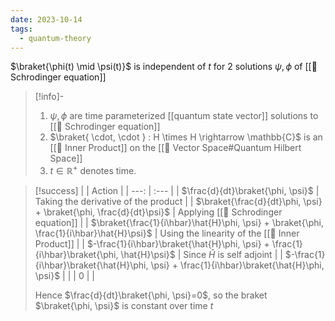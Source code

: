 ```yaml
---
date: 2023-10-14
tags:
  - quantum-theory
---
```

$\braket{\phi(t) \mid \psi(t)}$ is independent of $t$ for 2 solutions $\psi, \phi$  of [[📕 Schrodinger equation]]

>[!info]-
> 1. $\psi, \phi$ are time parameterized [[quantum state vector]] solutions to [[📕 Schrodinger equation]]
> 2. $\braket{ \cdot, \cdot } : H \times H \rightarrow \mathbb{C}$ is an [[📘 Inner Product]] on the [[📘 Vector Space#Quantum Hilbert Space]] 
> 3. $t \in \mathbb{R}^+$ denotes time.

>[!success]
> |  | Action |
> | ---: | :--- |
> | $\frac{d}{dt}\braket{\phi, \psi}$ | Taking the derivative of the product |
> | $\braket{\frac{d}{dt}\phi, \psi} + \braket{\phi, \frac{d}{dt}\psi}$ | Applying [[📕 Schrodinger equation]] |
> | $\braket{\frac{1}{i\hbar}\hat{H}\phi, \psi} + \braket{\phi, \frac{1}{i\hbar}\hat{H}\psi}$ | Using the linearity of the [[📘 Inner Product]] |
> | $-\frac{1}{i\hbar}\braket{\hat{H}\phi, \psi} + \frac{1}{i\hbar}\braket{\phi, \hat{H}\psi}$ | Since $\hat H$ is self adjoint |
> | $-\frac{1}{i\hbar}\braket{\hat{H}\phi, \psi} + \frac{1}{i\hbar}\braket{\hat{H}\phi, \psi}$ | |
> | $0$ |  |
> 
> Hence $\frac{d}{dt}\braket{\phi, \psi}=0$, so the braket $\braket{\phi, \psi}$ is constant over time $t$


